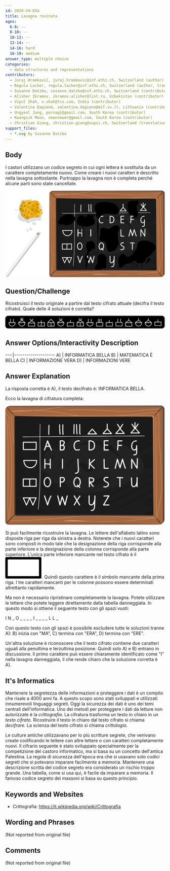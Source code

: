 ```yaml
---
id: 2020-CH-03a
title: Lavagna rovinata
ages:
  6-8: --
  8-10: --
  10-12: --
  12-14: --
  14-16: hard
  16-19: medium
answer_type: multiple choice
categories:
  - data structures and representations
contributors:
  - Juraj Hromkovič, juraj.hromkovic@inf.ethz.ch, Switzerland (author)
  - Regula Lacher, regula.lacher@inf.ethz.ch, Switzerland (author, translation from English into German)
  - Susanne Datzko, susanne.datzko@inf.ethz.ch, Switzerland (contributor, graphics)
  - Alisher Ikramov, ikramov.alisher@list.ru, Uzbekistan (contributor)
  - Vipul Shah, v.shah@tcs.com, India (contributor)
  - Valentina Dagienė, valentina.dagiene@mif.vu.lt, Lithuania (contributor)
  - Ungyeol Jung, purnagi@gmail.com, South Korea (contributor)
  - Kwangsik Moon, newnnewer@gmail.com, South Korea (contributor)
  - Christian Giang, christian.giang@supsi.ch, Switzerland (translation from German into Italian)
support_files:
  - *.svg by Susanne Datzko
---
```



## Body

I castori utilizzano un codice segreto in cui ogni lettera è sostituita da un carattere completamente nuovo. Come creare i nuovi caratteri è descritto nella lavagna sottostante. Purtroppo la lavagna non è completa perché alcune parti sono state cancellate.

![](graphics/2020-CH-03_taskbody-compatible.svg "Table incomplète (411px)")


## Question/Challenge

Ricostruisci il testo originale a partire dal testo cifrato attuale (decifra il testo cifrato). Quale delle 4 soluzioni è corretta?

![](graphics/2020-CH-03a_question_ita-compatible.svg "Cryprogramme (600px)")


## Answer Options/Interactivity Description

---:|--------------------
 A) | INFORMATICA BELLA
 B) | MATEMATICA È BELLA
 C) | INFORMAZIONE VERA
 D) | INFORMAZIONI VERE


## Answer Explanation

La risposta corretta è A), il testo decifrato è: INFORMATICA BELLA.

Ecco la lavagna di cifratura completa:

![](graphics/2020-CH-03_explanation.svg "Table complète (300px)")

Si può facilmente ricostruire la lavagna. Le lettere dell'alfabeto latino sono disposte riga per riga da sinistra a destra. Noterete che i nuovi caratteri sono composti in modo tale che la designazione della riga corrisponde alla parte inferiore e la designazione della colonna corrisponde alla parte superiore. L'unica parte inferiore mancante nel testo cifrato è il![](graphics/2020-CH-03a-explanation2.svg "carré (30px)"). Quindi questo carattere è il simbolo mancante della prima riga. I tre caratteri mancanti per le colonne possono essere determinati altrettanto rapidamente.

Ma non è necessario ripristinare completamente la lavagna. Potete utilizzare le lettere che potete leggere direttamente dalla tabella danneggiata. In questo modo si ottiene il seguente testo con gli spazi vuoti:

I N \_ O \_ \_ \_ \_ I \_ \_ \_ \_ L L \_

Con questo testo con gli spazi è possibile escludere tutte le soluzioni tranne A): B) inizia con "MA", C) termina con "ERA", D) termina con "ERE".

Un'altra soluzione è riconoscere che il testo cifrato contiene due caratteri uguali alla penultima e terzultima posizione. Quindi solo A) e B) entrano in discussione. Il primo carattere può essere chiaramente identificato come "I" nella lavagna danneggiata, il che rende chiaro che la soluzione corretta è A).


## It's Informatics

Mantenere la segretezza delle informazioni e proteggere i dati è un compito che risale a 4000 anni fa. A questo scopo sono stati sviluppati e utilizzati innumerevoli linguaggi segreti. Oggi la sicurezza dei dati è uno dei temi centrali dell'informatica. Uno dei metodi per proteggere i dati da letture non autorizzate è la _crittografia_. La cifratura trasforma un testo in chiaro in un _testo cifrato_. Ricostruire il testo in chiaro dal testo cifrato si chiama _decifrare_. La scienza del testo cifrato si chiama _crittologia_.

Le culture antiche utilizzavano per lo più scritture segrete, che venivano create codificando le lettere con altre lettere o con caratteri completamente nuovi. Il cifrario seguente è stato sviluppato specialmente per la competizione del castoro informatico, ma si basa su un concetto dell'antica Palestina. La regola di sicurezza dell'epoca era che si usavano solo codici segreti che si potevano imparare facilmente a memoria. Mantenere una descrizione scritta del codice segreto era considerato un rischio troppo grande. Una tabella, come si usa qui, è facile da imparare a memoria. Il famoso codice segreto dei massoni si basa su questo principio.


## Keywords and Websites

 - Crittografia: https://it.wikipedia.org/wiki/Crittografia  


## Wording and Phrases

(Not reported from original file)


## Comments

(Not reported from original file)
